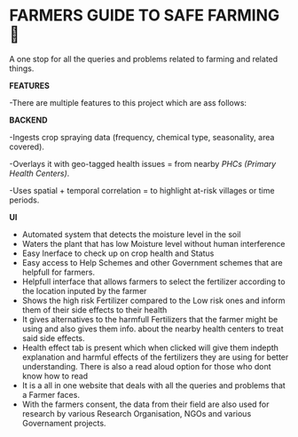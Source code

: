 # FARMERS GUIDE TO SAFE FARMING  🌾

A one stop for all the queries and problems related to farming and related things.

**FEATURES**

-There are multiple features to this project which are ass follows:

**BACKEND**

-Ingests crop spraying data (frequency, chemical type, seasonality, area covered).

-Overlays it with geo-tagged health issues = from nearby *PHCs (Primary Health Centers)*.

-Uses spatial + temporal correlation = to highlight at-risk villages or time periods.



**UI**

- Automated system that detects the moisture level in the soil
- Waters the plant that has low Moisture level without human interference
- Easy Inerface to check up on crop health and Status
- Easy access to Help Schemes and other Government schemes that are helpfull for farmers.
- Helpfull interface that allows farmers to select the fertilizer according to the location inputed by the farmer
- Shows the high risk Fertilizer compared to the Low risk ones and inform them of their side effects to their health
- It gives alternatives to the harmfull Fertilizers that the farmer might be using and also gives them info. about the nearby health centers to treat said side effects.
- Health effect tab is present which when clicked will give them indepth explanation and harmful effects of the fertilizers they are using for better understanding. There is also a read aloud option for those who dont know how to read
- It is a all in one website that deals with all the queries and problems that a Farmer faces.
- With the farmers consent, the data from their field are also used for research by various Research Organisation, NGOs and various Governament projects. 
